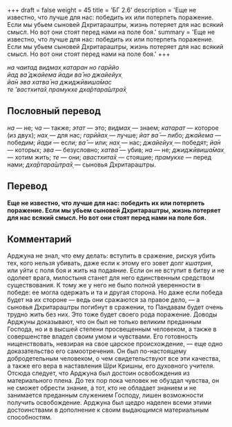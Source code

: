 +++
draft = false
weight = 45
title = 'БГ 2.6'
description = 'Еще не известно, что лучше для нас: победить их или потерпеть поражение. Если мы убьем сыновей Дхритараштры, жизнь потеряет для нас всякий смысл. Но вот они стоят перед нами на поле боя.'
summary = 'Еще не известно, что лучше для нас: победить их или потерпеть поражение. Если мы убьем сыновей Дхритараштры, жизнь потеряет для нас всякий смысл. Но вот они стоят перед нами на поле боя.'
+++

_на чаитад видмах̣ катаран но гарӣйо  
йад ва̄ джайема йади ва̄ но джайейух̣  
йа̄н эва хатва̄ на джиджӣвиша̄мас  
те ’вастхита̄х̣ прамукхе дха̄ртара̄шт̣ра̄х̣_

## Пословный перевод

_на_ — не; _ча_ — также; _этат_ — это; _видмах̣_ — знаем; _катарат_ — которое (из двух); _нах̣_ — для нас; _гарӣйах̣_ — лучше; _йат_ _ва̄_ — либо; _джайема_ — победим; _йади_ — если; _ва̄_ — или; _нах̣_ — нас; _джайейух̣_ — победят; _йа̄н_ — которых; _эва_ — безусловно; _хатва̄_ — убив; _на_ — не; _джиджӣвиша̄мах̣_ — хотим жить; _те_ — они; _авастхита̄х̣_ — стоящие; _прамукхе_ — перед нами; _дха̄ртара̄шт̣ра̄х̣_ — сыновья Дхритараштры.

## Перевод

**Еще не известно, что лучше для нас: победить их или потерпеть поражение. Если мы убьем сыновей Дхритараштры, жизнь потеряет для нас всякий смысл. Но вот они стоят перед нами на поле боя.**

## Комментарий

Арджуна не знал, что ему делать: вступить в сражение, рискуя убить тех, кого нельзя убивать, даже если к этому его зовет долг _кшатрия_, или уйти с поля боя и жить на подаяние. Если он не вступит в битву и не одолеет врага, милостыня станет для него единственным средством существования. К тому же у него не было полной уверенности в победе: ее могла одержать и та и другая сторона. Но даже если победа будет на их стороне — ведь они сражаются за правое дело, — а сыновья Дхритараштры погибнут в сражении, то Пандавам будет очень трудно жить без них. Это тоже будет своего рода поражение. Доводы Арджуны доказывают, что он был не только великим преданным Господа, но и в высшей степени просвещенным человеком, а также в совершенстве владел своим умом и чувствами. Его готовность нищенствовать, невзирая на свое царское происхождение, — еще одно доказательство его самоотречения. Он был по-настоящему добродетельным человеком, о чем свидетельствуют все эти качества, а также его вера в наставления Шри Кришны, его духовного учителя. Отсюда следует, что Арджуна был достоин освобождения из материального плена. До тех пор пока человек не обуздал чувства, он не сможет обрести знание, а тот, кто не обладает знанием и не занимается преданным служением Господу, лишен возможности получить освобождение. Арджуна был щедро наделен всеми этими достоинствами в дополнение к своим выдающимся материальным способностям.
